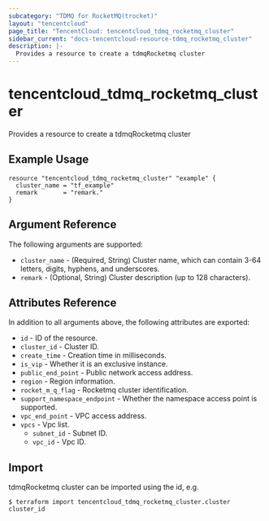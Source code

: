```yaml
---
subcategory: "TDMQ for RocketMQ(trocket)"
layout: "tencentcloud"
page_title: "TencentCloud: tencentcloud_tdmq_rocketmq_cluster"
sidebar_current: "docs-tencentcloud-resource-tdmq_rocketmq_cluster"
description: |-
  Provides a resource to create a tdmqRocketmq cluster
---
```


# tencentcloud_tdmq_rocketmq_cluster

Provides a resource to create a tdmqRocketmq cluster

## Example Usage

```hcl
resource "tencentcloud_tdmq_rocketmq_cluster" "example" {
  cluster_name = "tf_example"
  remark       = "remark."
}
```

## Argument Reference

The following arguments are supported:

* `cluster_name` - (Required, String) Cluster name, which can contain 3-64 letters, digits, hyphens, and underscores.
* `remark` - (Optional, String) Cluster description (up to 128 characters).

## Attributes Reference

In addition to all arguments above, the following attributes are exported:

* `id` - ID of the resource.
* `cluster_id` - Cluster ID.
* `create_time` - Creation time in milliseconds.
* `is_vip` - Whether it is an exclusive instance.
* `public_end_point` - Public network access address.
* `region` - Region information.
* `rocket_m_q_flag` - Rocketmq cluster identification.
* `support_namespace_endpoint` - Whether the namespace access point is supported.
* `vpc_end_point` - VPC access address.
* `vpcs` - Vpc list.
  * `subnet_id` - Subnet ID.
  * `vpc_id` - Vpc ID.



## Import

tdmqRocketmq cluster can be imported using the id, e.g.
```
$ terraform import tencentcloud_tdmq_rocketmq_cluster.cluster cluster_id
```

